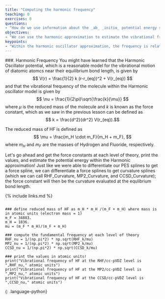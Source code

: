 ```yaml
---
title: "Computing the harmonic frequency"
teaching: 0
exercises: 0
questions:
- "How do we use information about the _ab_ _initio_ potential energy surface to estimate the vibrational frequency of a diatomic molecule??"
objectives:
- "We can use the harmonic approximation to estimate the vibrational frequency."
keypoints:
- "Within the harmonic oscillator approximation, the frequency is related to the force constant divided by the reduced mass.  The force constant is defined as the second derivative of the PES at the equilibrium bond length."
---
```

<script type="text/javascript" async
  src="https://cdnjs.cloudflare.com/ajax/libs/mathjax/2.7.7/MathJax.js?config=TeX-MML-AM_CHTML">
</script>

 <script src="https://unpkg.com/ngl@0.10.4/dist/ngl.js"></script>

###. Harmonic Frequency
You might have learned that the Harmonic Oscillator potential, which is a reasonable model for the vibrational motion of diatomic atomcs near their equilibrium bond length, is given by
$$ V(r) = \frac{1}{2} k (r-r_{eq})^2 + V(r_{eq}) $$
and that the vibrational frequency of the molecule within the Harmonic oscillator model is given by
$$ \nu = \frac{1}{2\pi}\sqrt{\frac{k}{\mu}} $$
where $\mu$ is the reduced mass of the molecule and $k$ is known as the force constant, which as we saw 
in the previous lesson can be defined as 
$$ k = \frac{d^2}{dr^2} V(r_{eq}).$$

The reduced mass of HF is defined as
$$ \mu = \frac{m_H \cdot m_F}{m_H + m_F}, $$
where $m_H$ and $m_F$ are the masses of Hydrogen and Fluoride, respectively.

Let's go ahead and get the force constants at each level of theory, print the values, and estimate the potential energy within the Harmonic approximation! Just like we were able to differentiate our PES splines to get a force spline, we can differentiate a force splines to get curvature splines (which we can call RHF_Curvature, MP2_Curvature, and CCSD_Curvature); the force constant will then be the curvature evaluated at the equlibrium bond length.

{% include links.md %}
```

### define reduced mass of HF as m_H * m_H /(m_F + m_H) where mass is in atomic units (electron mass = 1)
m_F = 34883.
m_H = 1836.
mu = (m_F * m_H)/(m_F + m_H)

### compute the fundamental frequency at each level of theory
RHF_nu = 1/(np.pi*2) * np.sqrt(RHF_k/mu)
MP2_nu = 1/(np.pi*2) * np.sqrt(MP2_k/mu)
CCSD_nu = 1/(np.pi*2) * np.sqrt(CCSD_k/mu)

### print the values in atomic units!
print("Vibrational frequency of HF at the RHF/cc-pVDZ level is ",RHF_nu," atomic units")
print("Vibrational frequency of HF at the MP2/cc-pVDZ level is ",MP2_nu," atomic units")
print("Vibrational frequency of HF at the CCSD/cc-pVDZ level is ",CCSD_nu," atomic units")
```
{: .language-python}
